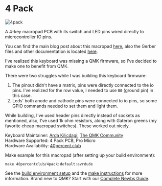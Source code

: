 # 4 Pack

![4pack](https://i.imgur.com/rioXXq5l.jpg)

A 4-key macropad PCB with its switch and LED pins wired directly to microcontroller IO pins.

You can find the main blog post about this macropad [here](http://www.40percent.club/2017/07/4-pack.html), also the Gerber files and other documentation is located [here](https://git.40percent.club/di0ib/Misc/src/branch/master/4pack).

I've realized this keyboard was missing a QMK firmware, so I've decided to make one to benefit from QMK.

There were two struggles while I was building this keyboard firmware:

1. The pinout didn't have a matrix, pins were directly connected to the io pins. I've realized for the row value, I needed to use `B0` (ground pin) in this case.
2. Leds' both anode and cathode pins were connected to io pins, so some GPIO commands needed to set them and light them.

While building, I've used header pins directly instead of sockets as mentioned, also, I've used 1k ohm resistors, along with Gateron greens (my favorite cheap macropad switches). These worked out nicely.

Keyboard Maintainer: [Arda Kilicdagi](http://github.com/ardakilic), [The QMK Community](https://github.com/qmk)  
Hardware Supported: 4 Pack PCB, Pro Micro  
Hardware Availability: [40percent.club](https://git.40percent.club/di0ib/Misc/src/branch/master/4pack)

Make example for this macropad (after setting up your build environment):

    make 40percentclub/4pack:default:avrdude

See the [build environment setup](https://docs.qmk.fm/#/getting_started_build_tools) and the [make instructions](https://docs.qmk.fm/#/getting_started_make_guide) for more information. Brand new to QMK? Start with our [Complete Newbs Guide](https://docs.qmk.fm/#/newbs).
